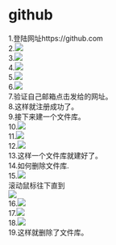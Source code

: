 github
==
1.登陆网址https://github.com<br>
2.![](img5/1.png)<br>
3.![](img5/2.png)<br>
4.![](img5/3.png)<br>
5.![](img5/4.png)<br>
6.![](img5/5.png)<br>
7.验证自己邮箱点击发给的网址。<br>
8.这样就注册成功了。<br>
9.接下来建一个文件库。<br>
10.![](img5/6.png)<br>
11.![](img5/7.png)<br>
12.![](img5/8.png)<br>
13.这样一个文件库就建好了。<br>
14.如何删除文件库.<br>
15.![](img5/9.png)<br>
滚动鼠标往下直到<br>
![](img5/10.png)<br>
16.![](img5/10.png)<br>
17.![](img5/11.png)<br>
18.![](img5/12.png)<br>
19.这样就删除了文件库。<br>

